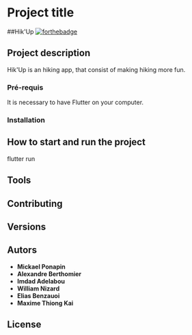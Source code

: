 # Project title
##Hik'Up
[![forthebadge](http://forthebadge.com/images/badges/built-with-love.svg)](http://forthebadge.com)
## Project description

Hik'Up is an hiking app, that consist of making hiking more fun.

### Pré-requis

It is necessary to have Flutter on your computer.

### Installation



## How to start and run the project

flutter run

## Tools



## Contributing



## Versions


## Autors

* **Mickael Ponapin**
* **Alexandre Berthomier**
* **Imdad Adelabou**
* **William Nizard**
* **Elias Benzauoi**
* **Maxime Thiong Kai**



## License




